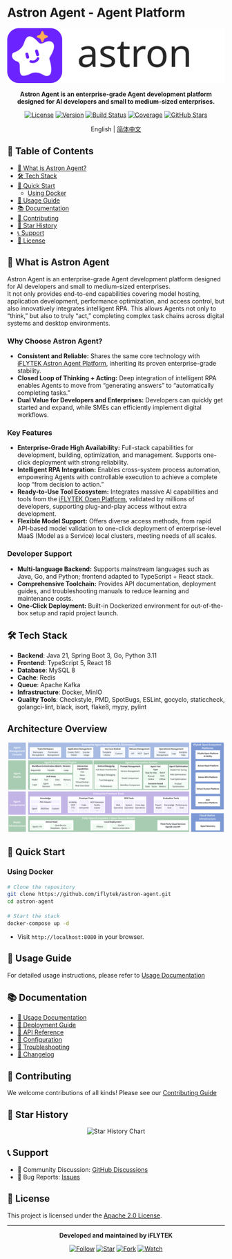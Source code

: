 # Astron Agent - Agent Platform

<div align="center">

![Logo](docs/logo.svg)

**Astron Agent is an enterprise-grade Agent development platform designed for AI developers and small to medium-sized enterprises.**

[![License](https://img.shields.io/badge/license-apache2.0-blue.svg)](LICENSE)
[![Version](https://img.shields.io/github/v/release/iflytek/astron-agent)](https://github.com/iflytek/astron-agent/releases)
[![Build Status](https://img.shields.io/github/actions/workflow/status/iflytek/astron-agent/ci.yml)](https://github.com/iflytek/astron-agent/actions)
[![Coverage](https://img.shields.io/codecov/c/github/iflytek/astron-agent)](https://codecov.io/gh/iflytek/astron-agent)
[![GitHub Stars](https://img.shields.io/github/stars/iflytek/astron-agent?style=social)](https://github.com/iflytek/astron-agent/stargazers)

English | [简体中文](README-zh.md)

</div>

## 📑 Table of Contents

- [🔭 What is Astron Agent?](#-What-is-Astron-Agent)
- [🛠️ Tech Stack](#%EF%B8%8F-tech-stack)
- [🚀 Quick Start](#-quick-start)
  - [Using Docker](#using-docker)
- [📖 Usage Guide](#-usage-guide)
- [📚 Documentation](#-documentation)
- [🤝 Contributing](#-contributing)
- [🌟 Star History](#-star-history)
- [📞 Support](#-support)
- [📄 License](#-license)

## 🔭 What is Astron Agent
Astron Agent is an enterprise-grade Agent development platform designed for AI developers and small to medium-sized enterprises.  
It not only provides end-to-end capabilities covering model hosting, application development, performance optimization, and access control, but also innovatively integrates intelligent RPA. This allows Agents not only to “think,” but also to truly “act,” completing complex task chains across digital systems and desktop environments.

### Why Choose Astron Agent?
- **Consistent and Reliable:** Shares the same core technology with [iFLYTEK Astron Agent Platform](https://agent.xfyun.cn), inheriting its proven enterprise-grade stability.  
- **Closed Loop of Thinking + Acting:** Deep integration of intelligent RPA enables Agents to move from “generating answers” to “automatically completing tasks.”  
- **Dual Value for Developers and Enterprises:** Developers can quickly get started and expand, while SMEs can efficiently implement digital workflows.  

### Key Features
- **Enterprise-Grade High Availability:** Full-stack capabilities for development, building, optimization, and management. Supports one-click deployment with strong reliability.  
- **Intelligent RPA Integration:** Enables cross-system process automation, empowering Agents with controllable execution to achieve a complete loop “from decision to action.”  
- **Ready-to-Use Tool Ecosystem:** Integrates massive AI capabilities and tools from the [iFLYTEK Open Platform](https://www.xfyun.cn), validated by millions of developers, supporting plug-and-play access without extra development.  
- **Flexible Model Support:** Offers diverse access methods, from rapid API-based model validation to one-click deployment of enterprise-level MaaS (Model as a Service) local clusters, meeting needs of all scales.  

### Developer Support
- **Multi-language Backend:** Supports mainstream languages such as Java, Go, and Python; frontend adapted to TypeScript + React stack.  
- **Comprehensive Toolchain:** Provides API documentation, deployment guides, and troubleshooting manuals to reduce learning and maintenance costs.  
- **One-Click Deployment:** Built-in Dockerized environment for out-of-the-box setup and rapid project launch.  

## 🛠️ Tech Stack

- **Backend**: Java 21, Spring Boot 3, Go, Python 3.11
- **Frontend**: TypeScript 5, React 18
- **Database**: MySQL 8
- **Cache**: Redis
- **Queue**: Apache Kafka
- **Infrastructure**: Docker, MinIO
- **Quality Tools**: Checkstyle, PMD, SpotBugs, ESLint, gocyclo, staticcheck, golangci-lint, black, isort, flake8, mypy, pylint

## Architecture Overview

![Architecture Overview](./docs/imgs/structure.png "Architecture Overview")

## 🚀 Quick Start

### Using Docker

```bash
# Clone the repository
git clone https://github.com/iflytek/astron-agent.git
cd astron-agent

# Start the stack
docker-compose up -d
```

- Visit `http://localhost:8080` in your browser.

## 📖 Usage Guide

For detailed usage instructions, please refer to [Usage Documentation](docs/USAGE.md)

## 📚 Documentation

- [📖 Usage Documentation](docs/USAGE.md)
- [🚀 Deployment Guide](docs/DEPLOYMENT.md)
- [📖 API Reference](docs/API.md)
- [🔧 Configuration](docs/CONFIGURATION.md)
- [🐛 Troubleshooting](docs/TROUBLESHOOTING.md)
- [📝 Changelog](CHANGELOG.md)

## 🤝 Contributing

We welcome contributions of all kinds! Please see our [Contributing Guide](CONTRIBUTING.md)

## 🌟 Star History

<div align="center">
  <img src="https://api.star-history.com/svg?repos=iflytek/astron-agent&type=Date" alt="Star History Chart" width="600">
</div>

## 📞 Support

- 💬 Community Discussion: [GitHub Discussions](https://github.com/iflytek/astron-agent/discussions)
- 🐛 Bug Reports: [Issues](https://github.com/iflytek/astron-agent/issues)

## 📄 License

This project is licensed under the [Apache 2.0 License](LICENSE).

---

<div align="center">

**Developed and maintained by iFLYTEK**

[![Follow](https://img.shields.io/github/followers/iflytek?style=social&label=Follow)](https://github.com/iflytek)
[![Star](https://img.shields.io/github/stars/iflytek/astron-agent?style=social&label=Star)](https://github.com/iflytek/astron-agent)
[![Fork](https://img.shields.io/github/forks/iflytek/astron-agent?style=social&label=Fork)](https://github.com/iflytek/astron-agent/fork)
[![Watch](https://img.shields.io/github/watchers/iflytek/astron-agent?style=social&label=Watch)](https://github.com/iflytek/astron-agent/watchers)

</div>
